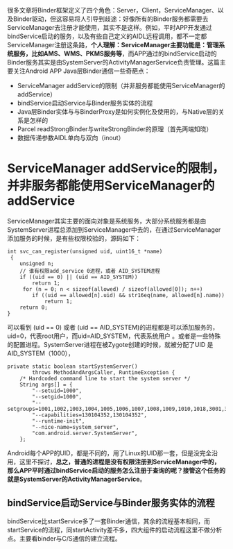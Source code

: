 很多文章将Binder框架定义了四个角色：Server，Client，ServiceManager、以及Binder驱动，但这容易将人引导到歧途：好像所有的Binder服务都需要去ServiceManager去注册才能使用，其实不是这样。例如，平时APP开发通过bindService启动的服务，以及有些自己定义的AIDL远程调用，都不一定都ServiceManager注册这条路，**个人理解：ServiceManager主要功能是：管理系统服务，比如AMS、WMS、PKMS服务等**，而APP通过的bindService启动的Binder服务其实是由SystemServer的ActivityManagerService负责管理。这篇主要关注Android APP Java层Binder通信一些奇葩点：

*  ServiceManager addService的限制（并非服务都能使用ServiceManager的addService）
*  bindService启动Service与Binder服务实体的流程 
*  Java层Binder实体与与BinderProxy是如何实例化及使用的，与Native层的关系是怎样的
*  Parcel readStrongBinder与writeStrongBinder的原理（首先两端知晓）
*  数据传递参数AIDL单向与双向（inout）
     
# ServiceManager addService的限制，并非服务都能使用ServiceManager的addService

ServiceManager其实主要的面向对象是系统服务，大部分系统服务都是由SystemServer进程总添加到ServiceManager中去的，在通过ServiceManager添加服务的时候，是有些权限校验的，源码如下：

	int svc_can_register(unsigned uid, uint16_t *name)
	 {
	    unsigned n;
	    // 谁有权限add_service 0进程，或者 AID_SYSTEM进程
	    if ((uid == 0) || (uid == AID_SYSTEM))
	        return 1;
		 for (n = 0; n < sizeof(allowed) / sizeof(allowed[0]); n++)
	        if ((uid == allowed[n].uid) && str16eq(name, allowed[n].name))
	            return 1;
	    return 0;
	}
可以看到 (uid == 0) 或者 (uid == AID_SYSTEM)的进程都是可以添加服务的，uid=0，代表root用户，而uid=AID_SYSTEM，代表系统用户	。或者是一些特殊的配置进程。SystemServer进程在被Zygote创建的时候，就被分配了UID 是AID_SYSTEM（1000），

    private static boolean startSystemServer()
            throws MethodAndArgsCaller, RuntimeException {
        /* Hardcoded command line to start the system server */
        String args[] = {
            "--setuid=1000",
            "--setgid=1000",
            "--setgroups=1001,1002,1003,1004,1005,1006,1007,1008,1009,1010,1018,3001,3002,3003,3006,3007",
            "--capabilities=130104352,130104352",
            "--runtime-init",
            "--nice-name=system_server",
            "com.android.server.SystemServer",
        };

Android每个APP的UID，都是不同的，用了Linux的UID那一套，但是没完全沿用，这里不探讨，**总之，普通的进程是没有权限注册到ServiceManager中的，那么APP平时通过bindService启动的服务怎么注册于查询的呢？接管这个任务的就是SystemServer的ActivityManagerService**。

## bindService启动Service与Binder服务实体的流程  

bindService比startService多了一套Binder通信，其余的流程基本相同，而startService的流程，同startActivity差不多，四大组件的启动流程这里不做分析点。主要看binder与C/S通信的建立流程。

